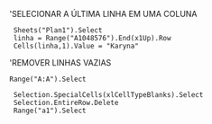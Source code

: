 'SELECIONAR A ÚLTIMA LINHA EM UMA COLUNA

     Sheets("Plan1").Select
     linha = Range("A1048576").End(x1Up).Row
     Cells(linha,1).Value = "Karyna"



'REMOVER LINHAS VAZIAS

    Range("A:A").Select

     Selection.SpecialCells(xlCellTypeBlanks).Select
     Selection.EntireRow.Delete
     Range("a1").Select
